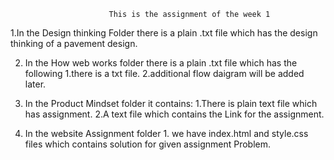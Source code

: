                           This is the assignment of the week 1

1.In the Design thinking Folder there is a plain .txt file which has the design thinking of a pavement design.

2. In the How web works folder there is a plain .txt file which has the following
        1.there is a txt file.
        2.additional flow daigram will be added later.

3.  In the Product Mindset folder it contains:
        1.There is plain text file which has assignment.
        2.A text file which contains the Link for the assignment.

4. In the website Assignment folder
        1. we have index.html and style.css files which contains solution for given  assignment Problem.